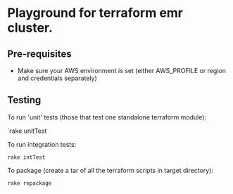 # Playground for terraform emr cluster.

## Pre-requisites

 * Make sure your AWS environment is set (either AWS_PROFILE or region and credentials separately)

## Testing

To run 'unit' tests (those that test one standalone terraform module):

`rake unitTest

To run integration tests:

`rake intTest`

To package (create a tar of all the terraform scripts in target directory):

`rake repackage`
